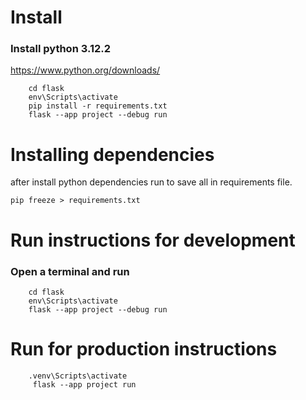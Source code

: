 # Install
    
### Install python 3.12.2
https://www.python.org/downloads/

```
    cd flask
    env\Scripts\activate
    pip install -r requirements.txt
    flask --app project --debug run
```

# Installing dependencies

after install python dependencies run to save all in requirements file.
```
pip freeze > requirements.txt
```


# Run instructions for development
### Open a terminal and run

```
    cd flask
    env\Scripts\activate
    flask --app project --debug run
```


# Run for production instructions
```
    .venv\Scripts\activate
     flask --app project run
```